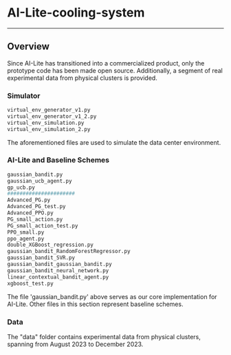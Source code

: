 # AI-Lite-cooling-system  

---

## Overview
Since AI-Lite has transitioned into a commercialized product, only the prototype code has been made open source. Additionally, a segment of real experimental data from physical clusters is provided.

### Simulator
```python
virtual_env_generator_v1.py
virtual_env_generator_v1_2.py
virtual_env_simulation.py
virtual_env_simulation_2.py
```
The aforementioned files are used to simulate the data center environment.

### AI-Lite and Baseline Schemes
```python
gaussian_bandit.py
gaussian_ucb_agent.py
gp_ucb.py
######################
Advanced_PG.py
Advanced_PG_test.py
Advanced_PPO.py
PG_small_action.py
PG_small_action_test.py
PPO_small.py
ppo_agent.py
double_XGBoost_regression.py
gaussian_bandit_RandomForestRegressor.py
gaussian_bandit_SVR.py
gaussian_bandit_gaussian_bandit.py
gaussian_bandit_neural_network.py
linear_contextual_bandit_agent.py
xgboost_test.py
```
The file 'gaussian_bandit.py' above serves as our core implementation for AI-Lite. Other files in this section represent baseline schemes.

### Data
The "data" folder contains experimental data from physical clusters, spanning from August 2023 to December 2023.





